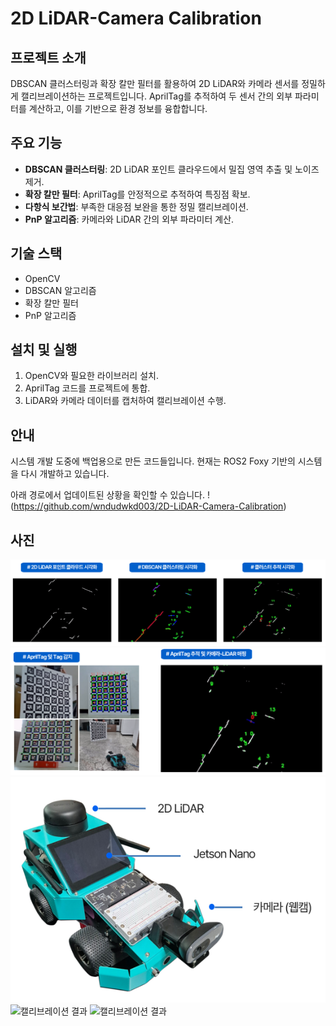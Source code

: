 # 2D LiDAR-Camera Calibration

## 프로젝트 소개
DBSCAN 클러스터링과 확장 칼만 필터를 활용하여 2D LiDAR와 카메라 센서를 정밀하게 캘리브레이션하는 프로젝트입니다. AprilTag를 추적하여 두 센서 간의 외부 파라미터를 계산하고, 이를 기반으로 환경 정보를 융합합니다.

## 주요 기능
- **DBSCAN 클러스터링**: 2D LiDAR 포인트 클라우드에서 밀집 영역 추출 및 노이즈 제거.
- **확장 칼만 필터**: AprilTag를 안정적으로 추적하여 특징점 확보.
- **다항식 보간법**: 부족한 대응점 보완을 통한 정밀 캘리브레이션.
- **PnP 알고리즘**: 카메라와 LiDAR 간의 외부 파라미터 계산.

## 기술 스택
- OpenCV
- DBSCAN 알고리즘
- 확장 칼만 필터
- PnP 알고리즘

## 설치 및 실행
1. OpenCV와 필요한 라이브러리 설치.
2. AprilTag 코드를 프로젝트에 통합.
3. LiDAR와 카메라 데이터를 캡처하여 캘리브레이션 수행.

## 안내
시스템 개발 도중에 백업용으로 만든 코드들입니다.
현재는 ROS2 Foxy 기반의 시스템을 다시 개발하고 있습니다.

아래 경로에서 업데이트된 상황을 확인할 수 있습니다.
!(https://github.com/wndudwkd003/2D-LiDAR-Camera-Calibration)


## 사진
![캘리브레이션 결과](https://github.com/Bojogae/Materials/blob/main/2D-LiDAR-Camera-Calibration/1.png)
![캘리브레이션 결과](https://github.com/Bojogae/Materials/blob/main/2D-LiDAR-Camera-Calibration/2.png)
![캘리브레이션 결과](https://github.com/Bojogae/Materials/blob/main/2D-LiDAR-Camera-Calibration/3.png)
![캘리브레이션 결과](https://github.com/Bojogae/Materials/blob/main/2D-LiDAR-Camera-Calibration/4.png)
![캘리브레이션 결과](https://github.com/Bojogae/Materials/blob/main/2D-LiDAR-Camera-Calibration/5.png)
